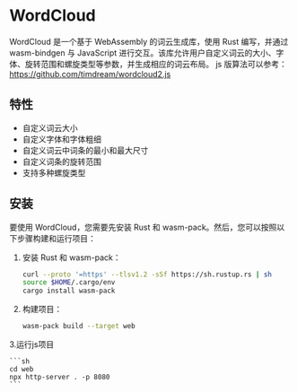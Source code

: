 # WordCloud

WordCloud 是一个基于 WebAssembly 的词云生成库，使用 Rust 编写，并通过 wasm-bindgen 与 JavaScript 进行交互。该库允许用户自定义词云的大小、字体、旋转范围和螺旋类型等参数，并生成相应的词云布局。
js 版算法可以参考：https://github.com/timdream/wordcloud2.js

## 特性

- 自定义词云大小
- 自定义字体和字体粗细
- 自定义词云中词条的最小和最大尺寸
- 自定义词条的旋转范围
- 支持多种螺旋类型

## 安装

要使用 WordCloud，您需要先安装 Rust 和 wasm-pack。然后，您可以按照以下步骤构建和运行项目：
1. 安装 Rust 和 wasm-pack：

   ```sh
   curl --proto '=https' --tlsv1.2 -sSf https://sh.rustup.rs | sh
   source $HOME/.cargo/env
   cargo install wasm-pack
   ```

2. 构建项目：

   ```sh
   wasm-pack build --target web
   ```

3.运行js项目

    ```sh
    cd web
    npx http-server . -p 8080
    ```